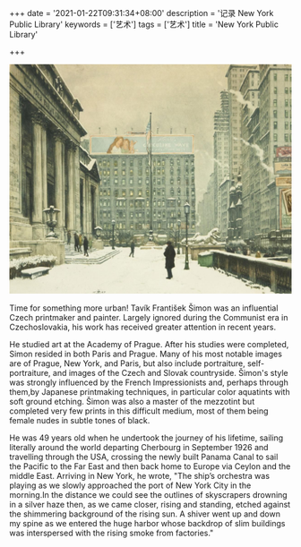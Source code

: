 +++
date = '2021-01-22T09:31:34+08:00'
description = '记录 New York Public Library'
keywords = ['艺术']
tags = ['艺术']
title = 'New York Public Library'

+++

![New York Public Library](/images/arts/new-york-public-library.jpeg)

Time for something more urban! Tavík František Šimon was an influential Czech printmaker and painter. Largely ignored during the Communist era in Czechoslovakia, his work has received greater attention in recent years.

He studied art at the Academy of Prague. After his studies were completed, Simon resided in both Paris and Prague. Many of his most notable images are of Prague, New York, and Paris, but also include portraiture, self-portraiture, and images of the Czech and Slovak countryside. Šimon's style was strongly influenced by the French Impressionists and, perhaps through them,by Japanese printmaking techniques, in particular color aquatints with soft ground etching. Šimon was also a master of the mezzotint but completed very few prints in this difficult medium, most of them being female nudes in subtle tones of black.

He was 49 years old when he undertook the journey of his lifetime, sailing literally around the world departing Cherbourg in September 1926 and travelling through the USA, crossing the newly built Panama Canal to sail the Pacific to the Far East and then back home to Europe via Ceylon and the middle East. Arriving in New York, he wrote, "The ship’s orchestra was playing as we slowly approached the port of New York City in the morning.In the distance we could see the outlines of skyscrapers drowning in a silver haze then, as we came closer, rising and standing, etched against the shimmering background of the rising sun. A shiver went up and down my spine as we entered the huge harbor whose backdrop of slim buildings was interspersed with the rising smoke from factories."
